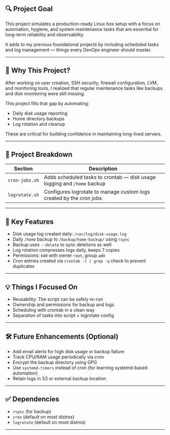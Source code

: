 ## 🔍 Project Goal

This project simulates a production-ready Linux box setup with a focus on automation, hygiene, and system maintenance tasks that are essential for long-term reliability and observability.

It adds to my previous foundational projects by including scheduled tasks and log management — things every DevOps engineer should master.

---

## 🧠 Why This Project?

After working on user creation, SSH security, firewall configuration, LVM, and monitoring tools, I realized that regular maintenance tasks like backups and disk monitoring were still missing.

This project fills that gap by automating:

- Daily disk usage reporting
- Home directory backups
- Log rotation and cleanup

These are critical for building confidence in maintaining long-lived servers.

---

## 📁 Project Breakdown

| Section           | Description                                                                 |
|------------------|-----------------------------------------------------------------------------|
| `cron-jobs.sh`    | Adds scheduled tasks to crontab — disk usage logging and `/home` backup     |
| `logrotate.sh`    | Configures logrotate to manage custom logs created by the cron jobs         |

---

## 🔧 Key Features

- Disk usage log created daily: `/var/log/disk-usage.log`
- Daily `/home` backup to `/backup/home-backup/` using `rsync`
- Backup uses `--delete` to sync deletions as well
- Log rotation compresses logs daily, keeps 7 copies
- Permissions: `640` with owner `root`, group `adm`
- Cron entries created via `crontab -l | grep -q` check to prevent duplicates

---

## 💡 Things I Focused On

- Reusability: The script can be safely re-run
- Ownership and permissions for backup and logs
- Scheduling with crontab in a clean way
- Separation of tasks into script + logrotate config

---

## 🛠️ Future Enhancements (Optional)

- Add email alerts for high disk usage or backup failure
- Track CPU/RAM usage periodically via cron
- Encrypt the backup directory using GPG
- Use `systemd-timers` instead of cron (for learning systemd-based automation)
- Retain logs in S3 or external backup location

---

## ✅ Dependencies

- `rsync` (for backup)
- `cron` (default on most distros)
- `logrotate` (default on most distros)

---